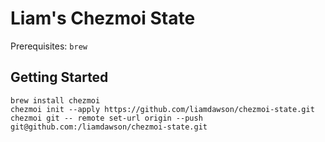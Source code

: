# Liam's Chezmoi State

Prerequisites: `brew`

## Getting Started

```shell
brew install chezmoi
chezmoi init --apply https://github.com/liamdawson/chezmoi-state.git
chezmoi git -- remote set-url origin --push git@github.com:/liamdawson/chezmoi-state.git
```
